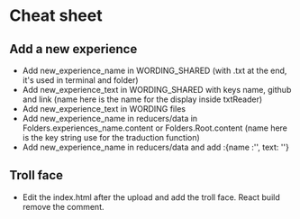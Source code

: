 # Cheat sheet

## Add a new experience

- Add new_experience_name in WORDING_SHARED (with .txt at the end, it's used in terminal and folder)
- Add new_experience_text in WORDING_SHARED with keys name, github and link (name here is the name for the display inside txtReader)
- Add new_experience_text in WORDING files
- Add new_experience_name in reducers/data in Folders.experiences_name.content or Folders.Root.content (name here is the key string use for the traduction function)
- Add new_experience_name in reducers/data and add :{name :'', text: ''}

## Troll face

- Edit the index.html after the upload and add the troll face. React build remove the comment.
